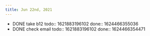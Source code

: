 ```yaml
---
title: Jun 22nd, 2021
---
```


- DONE take b12
  todo:: 1621883196102
  done:: 1624466355036
- DONE check email
  todo:: 1621883196102
  done:: 1624466354471
